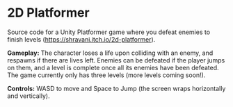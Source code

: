 # 2D Platformer

Source code for a Unity Platformer game where you defeat enemies to finish levels (https://shravani.itch.io/2d-platformer).

<b>Gameplay:</b> The character loses a life upon colliding with an enemy, and respawns if there are lives left. Enemies can be defeated if the player jumps on them, and a level is complete once all its enemies have been defeated. The game currently only has three levels (more levels coming soon!).

<b>Controls:</b> WASD to move and Space to Jump (the screen wraps horizontally and vertically).
